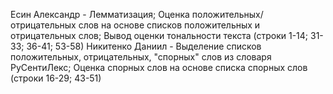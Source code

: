 Есин Александр - Лемматизация; Оценка положительных/отрицательных слов на основе списков положительных и отрицательных слов; Вывод оценки тональности текста (строки 1-14; 31-33; 36-41; 53-58)
Никитенко Даниил - Выделение списков положительных, отрицательных, "спорных" слов из словаря РуСентиЛекс; Оценка спорных слов на основе списка спорных слов (строки 16-29; 43-51)